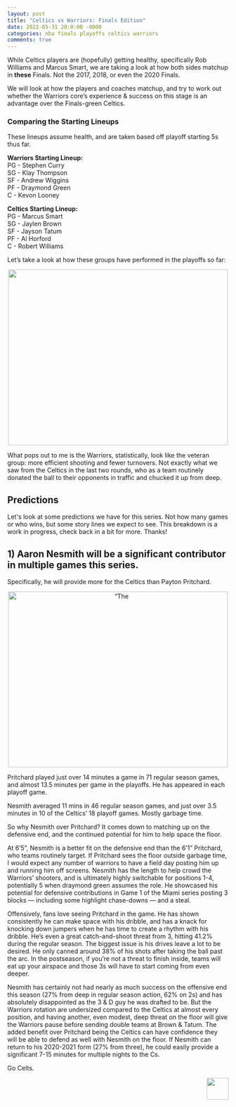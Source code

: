 ```yaml
---
layout: post
title: "Celtics vs Warriors: Finals Edition"
date: 2022-05-31 20:0:00 -0000
categories: nba finals playoffs celtics warriors
comments: true
---
```


While Celtics players are (hopefully) getting healthy, specifically Rob Williams and Marcus Smart, we are taking a look at how both sides matchup in __these__ Finals. Not the 2017, 2018, or even the 2020 Finals.

We will look at how the players and coaches matchup, and try to work out whether the Warriors core’s experience & success on this stage is an advantage over the Finals-green Celtics.

### Comparing the Starting Lineups
These lineups assume health, and are taken based off playoff starting 5s thus far.

__Warriors Starting Lineup:__ <br>
PG - Stephen Curry <br>
SG - Klay Thompson <br>
SF - Andrew Wiggins <br>
PF - Draymond Green <br>
C - Kevon Looney <br>

__Celtics Starting Lineup:__ <br>
PG - Marcus Smart <br>
SG - Jaylen Brown <br>
SF - Jayson Tatum <br>
PF - Al Horford <br>
C - Robert Williams <br>

Let’s take a look at how these groups have performed in the playoffs so far:

<p align="center"> 
    <img src="/criticalcelticsfan/assets/22Finals/s5comp.png" width="500" height="400" />
</p>

What pops out to me is the Warriors, statistically, look like the veteran group: more efficient shooting and fewer turnovers. Not exactly what we saw from the Celtics in the last two rounds, who as a team routinely donated the ball to their opponents in traffic and chucked it up from deep.

## Predictions
Let's look at some predictions we have for this series. Not how many games or who wins, but some story lines we expect to see.
This breakdown is a work in progress, check back in a bit for more. Thanks!

## 1) Aaron Nesmith will be a significant contributor in multiple games this series. 

Specifically, he will provide more for the Celtics than Payton Pritchard. 

<p align="center"> 
<a href=“https://www.nba.com/amp/celtics/video/originals/luckyrooks-episode4-051721”>
    <img src="/criticalcelticsfan/assets/22Finals/nesmithPritchard.JPG" width="500" height="400" alt=“The Celtics’ Aaron Nesmith and Payton Pritchard” url=“ https://www.nba.com/amp/celtics/video/originals/luckyrooks-episode4-051721” />
</a>
</p>

Pritchard played just over 14 minutes a game in 71 regular season games, and almost 13.5 minutes per game in the playoffs. He has appeared in each playoff game.

Nesmith averaged 11 mins in 46 regular season games, and just over 3.5 minutes in 10 of the Celtics’ 18 playoff games. Mostly garbage time. 

So why Nesmith over Pritchard? It comes down to matching up on the defensive end, and the continued potential for him to help space the floor.

At 6’5”, Nesmith is a better fit on the defensive end than the 6’1” Pritchard, who teams routinely target. If Pritchard sees the floor outside garbage time, I would expect any number of warriors to have a field day posting him up and running him off screens. Nesmith has the length to help crowd the Warriors’ shooters, and is ultimately highly switchable for positions 1-4, potentially 5 when draymond green assumes the role. He showcased his potential for defensive contributions in Game 1 of the Miami series posting 3 blocks — including some highlight chase-downs — and a steal.

Offensively, fans love seeing Pritchard in the game. He has shown consistently he can make space with his dribble, and has a knack for knocking down jumpers when he has time to create a rhythm with his dribble. He’s even a great catch-and-shoot threat from 3, hitting 41.2% during the regular season. The biggest issue is his drives leave a lot to be desired. He only canned around 38% of his shots after taking the ball past the arc. In the postseason, if you’re not a threat to finish inside, teams will eat up your airspace and those 3s will have to start coming from even deeper.

Nesmith has certainly not had nearly as much success on the offensive end this season (27% from deep in regular season action, 62% on 2s) and has absolutely disappointed as the 3 & D guy he was drafted to be. But the Warriors rotation are undersized compared to the Celtics at almost every position, and having another, even modest, deep threat on the floor will give the Warriors pause before sending double teams at Brown & Tatum. The added benefit over Pritchard being the Celtics can have confidence they will be able to defend as well with Nesmith on the floor. If Nesmith can return to his 2020-2021 form (27% from three), he could easily provide a significant 7-15 minutes for multiple nights to the Cs.

Go Celts.
<p align="right"> 
    <img src="/criticalcelticsfan/assets/ccflogo.jpg" width="50" height="50" />
</p>
